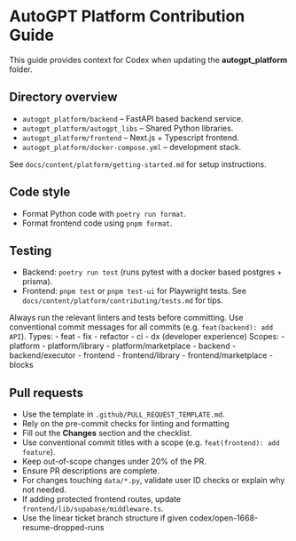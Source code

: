 # AutoGPT Platform Contribution Guide

This guide provides context for Codex when updating the **autogpt_platform** folder.

## Directory overview

- `autogpt_platform/backend` – FastAPI based backend service.
- `autogpt_platform/autogpt_libs` – Shared Python libraries.
- `autogpt_platform/frontend` – Next.js + Typescript frontend.
- `autogpt_platform/docker-compose.yml` – development stack.

See `docs/content/platform/getting-started.md` for setup instructions.

## Code style

- Format Python code with `poetry run format`.
- Format frontend code using `pnpm format`.

## Testing

- Backend: `poetry run test` (runs pytest with a docker based postgres + prisma).
- Frontend: `pnpm test` or `pnpm test-ui` for Playwright tests. See `docs/content/platform/contributing/tests.md` for tips.

Always run the relevant linters and tests before committing.
Use conventional commit messages for all commits (e.g. `feat(backend): add API`).
Types: - feat - fix - refactor - ci - dx (developer experience)
Scopes: - platform - platform/library - platform/marketplace - backend - backend/executor - frontend - frontend/library - frontend/marketplace - blocks

## Pull requests

- Use the template in `.github/PULL_REQUEST_TEMPLATE.md`.
- Rely on the pre-commit checks for linting and formatting
- Fill out the **Changes** section and the checklist.
- Use conventional commit titles with a scope (e.g. `feat(frontend): add feature`).
- Keep out-of-scope changes under 20% of the PR.
- Ensure PR descriptions are complete.
- For changes touching `data/*.py`, validate user ID checks or explain why not needed.
- If adding protected frontend routes, update `frontend/lib/supabase/middleware.ts`.
- Use the linear ticket branch structure if given codex/open-1668-resume-dropped-runs
